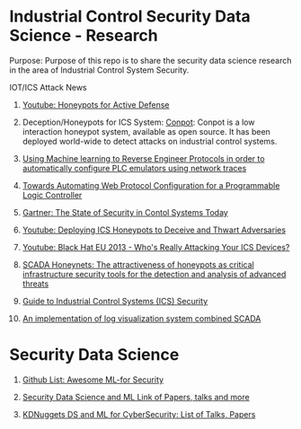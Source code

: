 # Industrial Control Security Data Science - Research 
Purpose:  Purpose of this repo is to share the security data science research in the area of Industrial Control System Security.  
 
 IOT/ICS Attack News
1. [Youtube: Honeypots for Active Defense](https://www.youtube.com/watch?v=FTlvWLd-M2c)
  
2. Deception/Honeypots for ICS System: [Conpot](http://conpot.org/): Conpot is a low interaction honeypot system, available as open source. It has been deployed world-wide to detect attacks on industrial control systems.  

3. [Using Machine learning to Reverse Engineer Protocols in order to automatically configure PLC emulators using network traces](http://oai.dtic.mil/oai/oai?verb=getRecord&metadataPrefix=html&identifier=ADA620212)

4. [Towards Automating Web Protocol Configuration for a Programmable Logic Controller](www.dtic.mil/cgi-bin/GetTRDoc?AD=ADA602990) 

5. [Gartner: The State of Security in Contol Systems Today](https://www.sans.org/reading-room/whitepapers/analyst/state-security-control-systems-today-36042)

6. [Youtube: Deploying ICS Honeypots to Deceive and Thwart Adversaries](https://www.youtube.com/watch?v=43IMRroL1tA)

7. [Youtube: Black Hat EU 2013 - Who's Really Attacking Your ICS Devices?](https://www.youtube.com/watch?v=qF1DjrkzaB4)

8. [SCADA Honeynets: The attractiveness of honeypots as critical infrastructure security tools for the detection and analysis of advanced threats](http://lib.dr.iastate.edu/cgi/viewcontent.cgi?article=3130&context=etd)

9. [Guide to Industrial Control Systems (ICS) Security](http://nvlpubs.nist.gov/nistpubs/SpecialPublications/NIST.SP.800-82.pdf)

10. [An implementation of log visualization system combined SCADA](http://icact.org/upload/2016/0079/20160079_finalpaper.pdf)

# Security Data Science

1. [Github List: Awesome ML-for Security](https://github.com/jivoi/awesome-ml-for-cybersecurity) 

2. [Security Data Science and ML Link of Papers, talks and more](http://www.covert.io/the-definitive-security-datascience-and-machinelearning-guide/)

3. [KDNuggets DS and ML for CyberSecurity: List of Talks, Papers](http://www.kdnuggets.com/2017/01/machine-learning-cyber-security.html)
